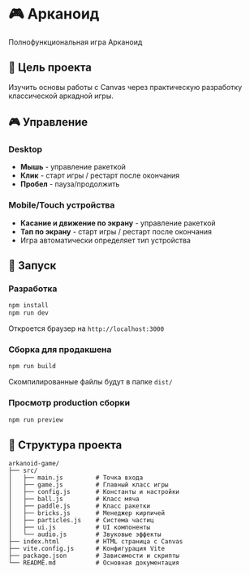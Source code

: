 # 🎮 Арканоид

Полнофункциональная игра Арканоид

## 🎯 Цель проекта

Изучить основы работы с Canvas через практическую разработку классической аркадной игры.

## 🎮 Управление

### Desktop

- **Мышь** - управление ракеткой
- **Клик** - старт игры / рестарт после окончания
- **Пробел** - пауза/продолжить

### Mobile/Touch устройства

- **Касание и движение по экрану** - управление ракеткой
- **Тап по экрану** - старт игры / рестарт после окончания
- Игра автоматически определяет тип устройства

## 🚀 Запуск

### Разработка

```bash
npm install
npm run dev
```

Откроется браузер на `http://localhost:3000`

### Сборка для продакшена

```bash
npm run build
```

Скомпилированные файлы будут в папке `dist/`

### Просмотр production сборки

```bash
npm run preview
```

## 📝 Структура проекта

```text
arkanoid-game/
├── src/
│   ├── main.js         # Точка входа
│   ├── game.js         # Главный класс игры
│   ├── config.js       # Константы и настройки
│   ├── ball.js         # Класс мяча
│   ├── paddle.js       # Класс ракетки
│   ├── bricks.js       # Менеджер кирпичей
│   ├── particles.js    # Система частиц
│   ├── ui.js           # UI компоненты
│   └── audio.js        # Звуковые эффекты
├── index.html          # HTML страница с Canvas
├── vite.config.js      # Конфигурация Vite
├── package.json        # Зависимости и скрипты
└── README.md           # Основная документация
```
